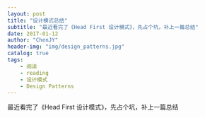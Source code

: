 ```yaml
---
layout: post
title: "设计模式总结"
subtitle: "最近看完了《Head First 设计模式》，先占个坑，补上一篇总结"
date: 2017-01-12
author: "ChenJY"
header-img: "img/design_patterns.jpg"
catalog: true
tags: 
    - 阅读
    - reading
    - 设计模式
    - Design Patterns
---
```


最近看完了《Head First 设计模式》，先占个坑，补上一篇总结